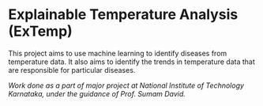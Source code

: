 # Explainable Temperature Analysis (ExTemp)

This project aims to use machine learning to identify diseases from temperature data. It also aims to identify the trends in temperature data that are responsible for particular diseases.

*Work done as a part of major project at National Institute of Technology Karnataka, under the guidance of Prof. Sumam David.*
